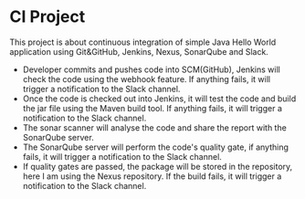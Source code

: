 # CI Project
This project is about continuous integration of simple Java Hello World application using Git&GitHub, Jenkins, Nexus, SonarQube and Slack.

- Developer commits and pushes code into SCM(GitHub), Jenkins will check the code using the webhook feature. If anything fails, it will trigger a notification to the Slack channel.
- Once the code is checked out into Jenkins, it will test the code and build the jar file using the Maven build tool. If anything fails, it will trigger a notification to the Slack channel.
- The sonar scanner will analyse the code and share the report with the SonarQube server.
- The SonarQube server will perform the code's quality gate, if anything fails, it will trigger a notification to the Slack channel.
- If quality gates are passed, the package will be stored in the repository, here I am using the Nexus repository. If the build fails, it will trigger a notification to the Slack channel.
